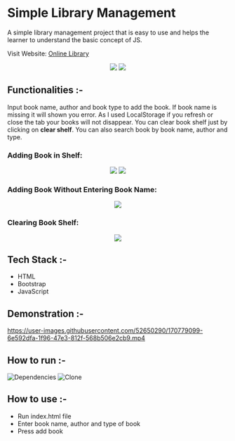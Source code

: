 # Simple Library Management

A simple library management project that is easy to use and helps the learner to understand the basic concept of JS.

Visit Website: [Online Library](https://delightful-coast-00b51a700.1.azurestaticapps.net/)

<p align="center">
<img src="https://user-images.githubusercontent.com/52650290/167833386-ec9951a2-fe1f-4c9b-88c9-2b7fe1ef6009.png">
<img src="https://user-images.githubusercontent.com/52650290/167833479-370a3485-2286-4eed-a7a8-57bb2c5411ed.png">
</p>  

## Functionalities :-
Input book name, author and book type to add the book. If book name is missing it will shown you error. As I used LocalStorage if you refresh or close the tab your books will not disappear. You can clear book shelf just by clicking on **clear shelf**. You can also search book by book name, author and type.

### Adding Book in Shelf:

<p align="center">
<img src="https://user-images.githubusercontent.com/52650290/167833690-b5ac19a3-b49b-424a-b258-bae2bcb9dcb9.png">
<img src="https://user-images.githubusercontent.com/52650290/167833986-826f5ea1-f403-4cc8-9200-2718c15f208f.png">
</p>

### Adding Book Without Entering Book Name:

<p align="center">
<img src="https://user-images.githubusercontent.com/52650290/167834120-d1dae43f-ab4c-46da-9f8f-fb688eed67b2.png">
</p>

### Clearing Book Shelf:

<p align="center">
<img src="https://user-images.githubusercontent.com/52650290/167834210-e4dfd335-d2fd-438b-904a-b1e3cb1625a2.png">
</p>

## Tech Stack :-
- HTML
- Bootstrap 
- JavaScript

## Demonstration :- 
https://user-images.githubusercontent.com/52650290/170779099-6e592dfa-1f96-47e3-812f-568b506e2cb9.mp4

## How to run :-
![Dependencies](https://user-images.githubusercontent.com/78725162/158399068-9c84a79b-17d7-47cc-b1ec-02ee536cfcd2.png)
![Clone](https://user-images.githubusercontent.com/78725162/158399122-5fcc235c-b2af-4607-ac48-5e97b9481f4b.png)

## How to use :-
- Run index.html file
- Enter book name, author and type of book 
- Press add book
